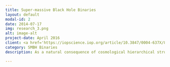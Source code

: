 ```yaml
---
title: Super-massive Black Hole Binaries
layout: default
modal-id: 2
date: 2014-07-17
img: research_3.png
alt: image-alt
project-date: April 2016
client: <a href='https://iopscience.iop.org/article/10.3847/0004-637X/822/1/4'>Li et al. 2016, ApJ, 822, 4</a>
category: SMBH Binaries
description: As a natural consequence of cosmological hierarchical structure formation, sub-parsec supermassive black hole binaries (SMBHBs) should be common in galaxies but thus far have eluded spectroscopic identification. Based on four decades of optical spectroscopic monitoring, we report that the nucleus of NGC 5548, a nearby Seyfert galaxy long suspected to have experienced a major merger about 1 billion yr ago, exhibits long-term variability with a period of ~14 yr in the optical continuum and broad Hβ emission line. Remarkably, the double-peaked profile of Hβ shows systematic velocity changes with a similar period. These pieces of observations plausibly indicate that an SMBHB resides in the center of NGC 5548. The complex, secular variations in the line profiles can be explained by orbital motion of a binary with equal mass and a semimajor axis of ~22 light-days (corresponding to ~18 milli-parsec). At a distance of 75 Mpc, NGC 5548 is one of the nearest sub-parsec SMBHB candidates that offers an ideal laboratory for gravitational wave detection.

---
```

